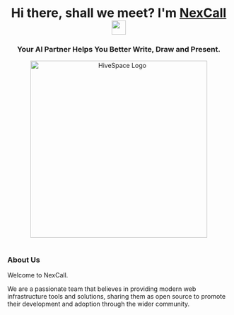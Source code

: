 <h1 align="center">Hi there, shall we meet? I'm <a href="https://nexcall.us/" target="_blank">NexCall</a> 
<img src="https:/HiveSpaceAI/github.com/blackcater/blackcater/raw/main/images/Hi.gif" height="32"/></h1>
<h3 align="center">Your AI Partner Helps You Better Write, Draw and Present.</h3>

<div align="center">
<img src="https://i.imgur.com/70NlonX.png" width="400" alt="HiveSpace Logo" />
</div>

<h1 align="center"></h1>

### About Us

Welcome to NexCall.

We are a passionate team that believes in providing modern web infrastructure tools and solutions, sharing them as open source to promote their development and adoption through the wider community.
